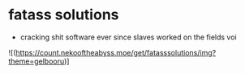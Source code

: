 # fatass solutions

- cracking shit software ever since slaves worked on the fields voi

![(https://count.nekooftheabyss.moe/get/fatasssolutions/img?theme=gelbooru)]
